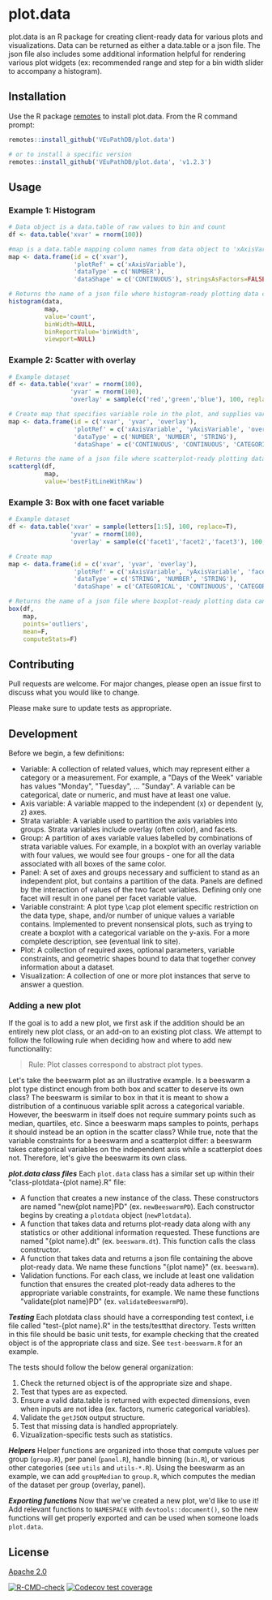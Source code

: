 # plot.data

plot.data is an R package for creating client-ready data for various plots and visualizations. Data can be returned as either a data.table or a json file. The json file also includes some additional information helpful for rendering various plot widgets (ex: recommended range and step for a bin width slider to accompany a histogram).

## Installation

Use the R package [remotes](https://cran.r-project.org/web/packages/remotes/index.html) to install plot.data. From the R command prompt:

```R
remotes::install_github('VEuPathDB/plot.data')

# or to install a specific version
remotes::install_github('VEuPathDB/plot.data', 'v1.2.3')
```

## Usage
### Example 1: Histogram
```R
# Data object is a data.table of raw values to bin and count
df <- data.table('xvar' = rnorm(100))

#map is a data.table mapping column names from data object to 'xAxisVariable', 'overlayVariable', etc
map <- data.frame(id = c('xvar'),
                  'plotRef' = c('xAxisVariable'),
                  'dataType' = c('NUMBER'),
                  'dataShape' = c('CONTINUOUS'), stringsAsFactors=FALSE)

# Returns the name of a json file where histogram-ready plotting data can be found
histogram(data, 
          map, 
          value='count', 
          binWidth=NULL, 
          binReportValue='binWidth', 
          viewport=NULL)
```

### Example 2: Scatter with overlay
```R
# Example dataset
df <- data.table('xvar' = rnorm(100),
                 'yvar' = rnorm(100),
                 'overlay' = sample(c('red','green','blue'), 100, replace=T))

# Create map that specifies variable role in the plot, and supplies variable metadata
map <- data.frame(id = c('xvar', 'yvar', 'overlay'),
                  'plotRef' = c('xAxisVariable', 'yAxisVariable', 'overlayVariable'),
                  'dataType' = c('NUMBER', 'NUMBER', 'STRING'),
                  'dataShape' = c('CONTINUOUS', 'CONTINUOUS', 'CATEGORICAL'), stringsAsFactors=FALSE)

# Returns the name of a json file where scatterplot-ready plotting data can be found.
scattergl(df,
          map,
          value='bestFitLineWithRaw')
```

### Example 3: Box with one facet variable
```R
# Example dataset
df <- data.table('xvar' = sample(letters[1:5], 100, replace=T),
                 'yvar' = rnorm(100),
                 'overlay' = sample(c('facet1','facet2','facet3'), 100, replace=T))

# Create map
map <- data.frame(id = c('xvar', 'yvar', 'overlay'),
                  'plotRef' = c('xAxisVariable', 'yAxisVariable', 'facetVariable1'),
                  'dataType' = c('STRING', 'NUMBER', 'STRING'),
                  'dataShape' = c('CATEGORICAL', 'CONTINUOUS', 'CATEGORICAL'), stringsAsFactors=FALSE)

# Returns the name of a json file where boxplot-ready plotting data can be found.
box(df,
    map,
    points='outliers',
    mean=F,
    computeStats=F)
```
## Contributing
Pull requests are welcome. For major changes, please open an issue first to discuss what you would like to change.

Please make sure to update tests as appropriate.

## Development
Before we begin, a few definitions:
- Variable: A collection of related values, which may represent either a category or a measurement. For example, a "Days of the Week" variable has values "Monday", "Tuesday", ... "Sunday". A variable can be categorical, date or numeric, and must have at least one value.
- Axis variable: A variable mapped to the independent (x) or dependent (y, z) axes.
- Strata variable: A variable used to partition the axis variables into groups. Strata variables include overlay (often color), and facets.
- Group: A partition of axes variable values labelled by combinations of strata variable values. For example, in a boxplot with an overlay variable with four values, we would see four groups - one for all the data associated with all boxes of the same color.
- Panel: A set of axes and groups necessary and sufficient to stand as an independent plot, but contains a partition of the data. Panels are defined by the interaction of values of the two facet variables. Defining only one facet will result in one panel per facet variable value.
- Variable constraint: A plot type \cap plot element specific restriction on the data type, shape, and/or number of unique values a variable contains. Implemented to prevent nonsensical plots, such as trying to create a boxplot with a categorical variable on the y-axis. For a more complete description, see (eventual link to site).
- Plot: A collection of required axes, optional parameters, variable constraints, and geometric shapes bound to data that together convey information about a dataset.  
- Visualization: A collection of one or more plot instances that serve to answer a question.
### Adding a new plot
If the goal is to add a new plot, we first ask if the addition should be an entirely new plot class, or an add-on to an existing plot class. We attempt to follow the following rule when deciding how and where to add new functionality:
> Rule: Plot classes correspond to abstract plot types.

Let's take the beeswarm plot as an illustrative example. Is a beeswarm a plot type distinct enough from both box and scatter to deserve its own class? The beeswarm is similar to box in that it is meant to show a distribution of a continuous variable split across a categorical variable. However, the beeswarm in itself does not require summary points such as median, quartiles, etc. Since a beeswarm maps samples to points, perhaps it should instead be an option in the scatter class? While true, note that the variable constraints for a beeswarm and a scatterplot differ: a beeswarm takes categorical variables on the independent axis while a scatterplot does not. Therefore, let's give the beeswarm its own class.

***plot.data class files***
Each `plot.data` class has a similar set up within their "class-plotdata-{plot name}.R" file:
- A function that creates a new instance of the class. These constructors are named "new{plot name}PD" (ex. `newBeeswarmPD`). Each constructor begins by creating a `plotdata` object (`newPlotdata`).
- A function that takes data and returns plot-ready data along with any statistics or other additional information requested. These functions are named "{plot name}.dt" (ex. `beeswarm.dt`). This function calls the class constructor.
- A function that takes data and returns a json file containing the above plot-ready data. We name these functions "{plot name}" (ex. `beeswarm`).
- Validation functions. For each class, we include at least one validation function that ensures the created plot-ready data adheres to the appropriate variable constraints, for example. We name these functions "validate{plot name}PD" (ex. `validateBeeswarmPD`).

***Testing***
Each plotdata class should have a corresponding test context, i.e file called "test-{plot name}.R" in the tests/testthat directory. Tests written in this file should be basic unit tests, for example checking that the created object is of the appropriate class and size. See `test-beeswarm.R` for an example.

The tests should follow the below general organization:
1. Check the returned object is of the appropriate size and shape.
2. Test that types are as expected.
3. Ensure a valid data.table is returned with expected dimensions, even when inputs are not idea (ex. factors, numeric categorical variables).
4. Validate the `getJSON` output structure.
5. Test that missing data is handled appropriately.
6. Vizualization-specific tests such as statistics.


***Helpers***
Helper functions are organized into those that compute values per group (`group.R`), per panel (`panel.R`), handle binning (`bin.R`), or various other categories (see `utils` and `utils-*.R`). Using the beeswarm as an example, we can add `groupMedian` to `group.R`, which computes the median of the dataset per group (overlay, panel).

***Exporting functions***
Now that we've created a new plot, we'd like to use it! Add relevant functions to `NAMESPACE` with `devtools::document()`, so the new functions will get properly exported and can be used when someone loads `plot.data`.

## License
[Apache 2.0](https://www.apache.org/licenses/LICENSE-2.0.txt)

<!-- badges: start -->
  [![R-CMD-check](https://github.com/VEuPathDB/plot.data/workflows/R-CMD-check/badge.svg)](https://github.com/VEuPathDB/plot.data/actions)
[![Codecov test coverage](https://codecov.io/gh/VEuPathDB/plot.data/branch/main/graph/badge.svg)](https://codecov.io/gh/VEuPathDB/plot.data?branch=main)
<!-- badges: end -->
